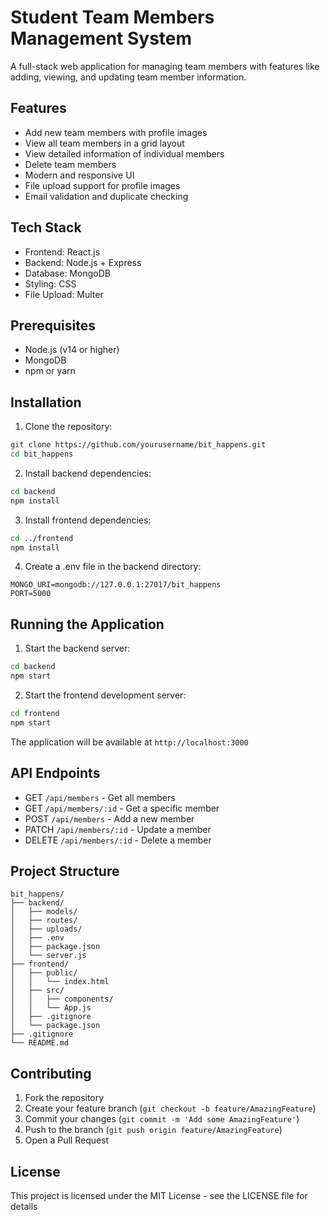 # Student Team Members Management System

A full-stack web application for managing team members with features like adding, viewing, and updating team member information.

## Features

- Add new team members with profile images
- View all team members in a grid layout
- View detailed information of individual members
- Delete team members
- Modern and responsive UI
- File upload support for profile images
- Email validation and duplicate checking

## Tech Stack

- Frontend: React.js
- Backend: Node.js + Express
- Database: MongoDB
- Styling: CSS
- File Upload: Multer

## Prerequisites

- Node.js (v14 or higher)
- MongoDB
- npm or yarn

## Installation

1. Clone the repository:
```bash
git clone https://github.com/yourusername/bit_happens.git
cd bit_happens
```

2. Install backend dependencies:
```bash
cd backend
npm install
```

3. Install frontend dependencies:
```bash
cd ../frontend
npm install
```

4. Create a .env file in the backend directory:
```
MONGO_URI=mongodb://127.0.0.1:27017/bit_happens
PORT=5000
```

## Running the Application

1. Start the backend server:
```bash
cd backend
npm start
```

2. Start the frontend development server:
```bash
cd frontend
npm start
```

The application will be available at `http://localhost:3000`

## API Endpoints

- GET `/api/members` - Get all members
- GET `/api/members/:id` - Get a specific member
- POST `/api/members` - Add a new member
- PATCH `/api/members/:id` - Update a member
- DELETE `/api/members/:id` - Delete a member

## Project Structure

```
bit_happens/
├── backend/
│   ├── models/
│   ├── routes/
│   ├── uploads/
│   ├── .env
│   ├── package.json
│   └── server.js
├── frontend/
│   ├── public/
│   │   └── index.html
│   ├── src/
│   │   ├── components/
│   │   └── App.js
│   ├── .gitignore
│   └── package.json
├── .gitignore
└── README.md
```

## Contributing

1. Fork the repository
2. Create your feature branch (`git checkout -b feature/AmazingFeature`)
3. Commit your changes (`git commit -m 'Add some AmazingFeature'`)
4. Push to the branch (`git push origin feature/AmazingFeature`)
5. Open a Pull Request

## License

This project is licensed under the MIT License - see the LICENSE file for details